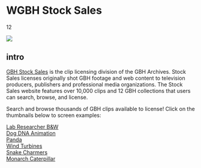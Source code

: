 # WGBH Stock Sales

12

![](https://s3.amazonaws.com/openvault.wgbh.org/special_collections/stock_sales/stock_sales-q-50.jpg)

## intro

[GBH Stock Sales](http://wgbhstocksales.org/) is the clip licensing division of the GBH Archives. Stock Sales licenses originally shot GBH footage and web content to television producers, publishers and professional media organizations. The Stock Sales website features over 10,000 clips and 12 GBH collections that users can search, browse, and license.

Search and browse thousands of GBH clips available to license! Click on the thumbnails below to screen examples:

<div class="document col-md-4 col-sm-6">
    <a href="http://www.wgbhstocksales.org/catalog/GBH00000082001013">
        <img src="https://s3.amazonaws.com/openvault.wgbh.org/special_collections/stock_sales/GBH00000082001013.png" alt="" aria-hidden="true"/>
        <div class="info">Lab Researcher B&W</div>
    </a>
</div>

<div class="document col-md-4 col-sm-6">
    <a href="http://www.wgbhstocksales.org/catalog/GBH00000089001015">
        <img src="https://s3.amazonaws.com/openvault.wgbh.org/special_collections/stock_sales/GBH00000089001015.png" alt="" aria-hidden="true"/>
        <div class="info">Dog DNA Animation</div>
    </a>
</div>

<div class="clearfix hidden-md hidden-lg"></div>

<div class="document col-md-4 col-sm-6">
    <a href="http://www.wgbhstocksales.org/catalog/GET93197277">
        <img src="https://s3.amazonaws.com/openvault.wgbh.org/special_collections/stock_sales/GET93197277.png" alt="" aria-hidden="true"/>
        <div class="info">Panda</div>
    </a>
</div>

<div class="clearfix hidden-sm"></div>

<div class="document col-md-4 col-sm-6">
    <a href="http://www.wgbhstocksales.org/catalog/0749-001-10-01-060">
        <img src="https://s3.amazonaws.com/openvault.wgbh.org/special_collections/stock_sales/0749-001-10-01-060.png" alt="" aria-hidden="true"/>
        <div class="info">Wind Turbines</div>
    </a>
</div>

<div class="clearfix hidden-md hidden-lg"></div>

<div class="document col-md-4 col-sm-6">
    <a href="http://www.wgbhstocksales.org/catalog/GET93197580">
        <img src="https://s3.amazonaws.com/openvault.wgbh.org/special_collections/stock_sales/GET93197580.png" alt="" aria-hidden="true"/>
        <div class="info">Snake Charmers</div>
    </a>
</div>

<div class="document col-md-4 col-sm-6">
    <a href="http://www.wgbhstocksales.org/catalog/GBH00000075001032">
        <img src="https://s3.amazonaws.com/openvault.wgbh.org/special_collections/stock_sales/GBH00000075001032.png" alt="" aria-hidden="true"/>
        <div class="info">Monarch Caterpillar</div>
    </a>
</div>
